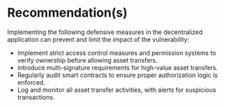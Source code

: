 # Recommendation(s)

Implementing the following defensive measures in the decentralized application can prevent and limit the impact of the vulnerability:
- Implement strict access control measures and permission systems to verify ownership before allowing asset transfers.
- Introduce multi-signature requirements for high-value asset transfers.
- Regularly audit smart contracts to ensure proper authorization logic is enforced.
- Log and monitor all asset transfer activities, with alerts for suspicious transactions.
